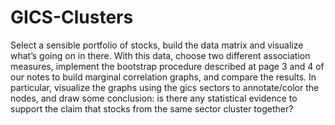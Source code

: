 # GICS-Clusters
Select a sensible portfolio of stocks, build the data matrix and visualize what’s going on in there. With this data, choose two different association measures, implement the bootstrap procedure described at page 3 and 4 of our notes to build marginal correlation graphs, and compare the results. In particular, visualize the graphs using the gics sectors to annotate/color the nodes, and draw some conclusion: is there any statistical evidence to support the claim that stocks from the same sector cluster together?

